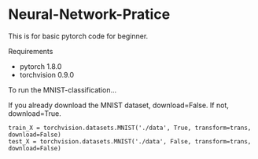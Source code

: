 # Neural-Network-Pratice

This is for basic pytorch code for beginner.

Requirements
- pytorch 1.8.0
- torchvision 0.9.0


To run the MNIST-classification...

If you already download the MNIST dataset, download=False.
If not, download=True.

~~~
train_X = torchvision.datasets.MNIST('./data', True, transform=trans, download=False)
test_X = torchvision.datasets.MNIST('./data', False, transform=trans, download=False)
~~~
